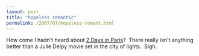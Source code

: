 ```yaml
---
layout: post
title: "hopeless romantic"
permalink: /2007/07/hopeless-romant.html
---
```


<p>How come I hadn't heard about <a href="http://www.imdb.com/title/tt0841044/" title="2 Days in Paris (2007)">2 Days in Paris</a>?&nbsp; There really isn't anything better than a Julie Delpy movie set in the city of lights.&nbsp; Sigh.</p>



